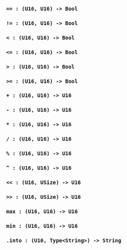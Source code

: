 <link rel="stylesheet" type="text/css" href="styles.css">

### `== : (U16, U16) -> Bool`

### `!= : (U16, U16) -> Bool`

### `< : (U16, U16) -> Bool`

### `<= : (U16, U16) -> Bool`

### `> : (U16, U16) -> Bool`

### `>= : (U16, U16) -> Bool`

### `+ : (U16, U16) -> U16`

### `- : (U16, U16) -> U16`

### `* : (U16, U16) -> U16`

### `/ : (U16, U16) -> U16`

### `% : (U16, U16) -> U16`

### `^ : (U16, U16) -> U16`

### `<< : (U16, USize) -> U16`

### `>> : (U16, USize) -> U16`

### `max : (U16, U16) -> U16`

### `min : (U16, U16) -> U16`

### `.into : (U16, Type<String>) -> String`
